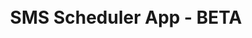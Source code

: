 <div align="center" style="display: flex; flex-direction: column; justify-content: center; height: 100vh;">
    <h1>SMS Scheduler App - BETA</h1>
</div>
<p align="center">(Note: There may be potential for occasional bugs)</p>

### - [Features]
- Users have the ability for SMS scheduling on a daily, weekly, monthly, or yearly basis.
- More coming soon!
